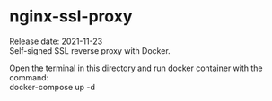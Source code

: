 # nginx-ssl-proxy
Release date: 2021-11-23  
Self-signed SSL reverse proxy with Docker.  

Open the terminal in this directory and run docker container with the command:  
docker-compose up -d
